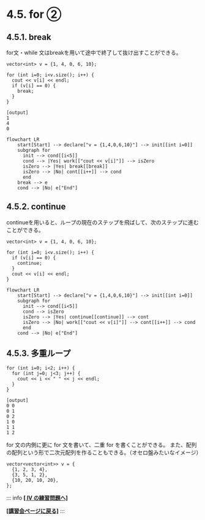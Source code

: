 # 4.5. for ②

## 4.5.1. break

for文・while 文はbreakを用いて途中で終了して抜け出すことができる。

```cpp:line-numbers
vector<int> v = {1, 4, 0, 6, 10};

for (int i=0; i<v.size(); i++) {
  cout << v[i] << endl;
  if (v[i] == 0) {
    break;
  }
}
```

```
[output]
1
4
0
```

```mermaid
flowchart LR
    start[Start] --> declare["v = {1,4,0,6,10}"] --> init[[int i=0]]
    subgraph for
      init --> cond[[i<5]]
      cond --> |Yes| work[["cout << v[i]"]] --> isZero
      isZero --> |Yes| break[[break]]
      isZero --> |No| cont[[i++]] --> cond
      end
    break --> e
    cond --> |No| e["End"]
```

## 4.5.2. continue

continueを用いると、ループの現在のステップを飛ばして、次のステップに進むことができる。

```cpp:line-numbers
vector<int> v = {1, 4, 0, 6, 10};

for (int i=0; i<v.size(); i++) {
  if (v[i] == 0) {
    continue;
  }
  cout << v[i] << endl;
}
```

```mermaid
flowchart LR
    start[Start] --> declare["v = {1,4,0,6,10}"] --> init[[int i=0]]
    subgraph for
      init --> cond[[i<5]]
      cond --> isZero
      isZero --> |Yes| continue[[continue]] --> cont
      isZero --> |No| work[["cout << v[i]"]] --> cont[[i++]] --> cond
      end
    cond --> |No| e["End"]
```

## 4.5.3. 多重ループ

```cpp:line-numbers
for (int i=0; i<2; i++) {
  for (int j=0; j<3; j++) {
    cout << i << " " << j << endl;
  }
}
```

```
[output]
0 0
0 1
0 2
1 0
1 1
1 2
```

for 文の内側に更に for 文を書いて、二重 for を書くことができる。
また、配列の配列という形で二次元配列を作ることもできる。（オセロ盤みたいなイメージ）

```cpp:line-numbers
vector<vector<int>> v = {
  {1, 2, 3, 4},
  {3, 5, 1, 2},
  {10, 20, 10, 20},
};
```

::: info
[**\[ IV の練習問題へ\]**](https://md.trap.jp/IE4NUAc_RR-USMIXlevsgA#Section-IV)

[**\[講習会ページに戻る\]**](https://wiki.trap.jp/Event/welcome/23/lecture/pg-basic)
:::

